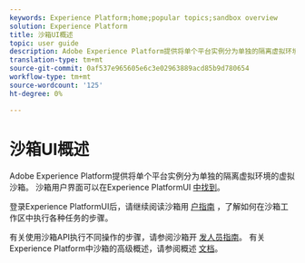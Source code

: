 ```yaml
---
keywords: Experience Platform;home;popular topics;sandbox overview
solution: Experience Platform
title: 沙箱UI概述
topic: user guide
description: Adobe Experience Platform提供将单个平台实例分为单独的隔离虚拟环境的虚拟沙箱。 沙箱用户界面可以在Experience PlatformUI中找到。
translation-type: tm+mt
source-git-commit: 0af537e965605e6c3e02963889acd85b9d780654
workflow-type: tm+mt
source-wordcount: '125'
ht-degree: 0%

---
```



# 沙箱UI概述


Adobe Experience Platform提供将单个平台实例分为单独的隔离虚拟环境的虚拟沙箱。 沙箱用户界面可以在Experience PlatformUI [中找到](https://platform.adobe.com)。

登录Experience PlatformUI后，请继续阅读沙箱用 [户指南](user-guide.md) ，了解如何在沙箱工作区中执行各种任务的步骤。

有关使用沙箱API执行不同操作的步骤，请参阅沙箱开 [发人员指南](../api/getting-started.md)。 有关Experience Platform中沙箱的高级概述，请参阅概述 [文档](../home.md)。

